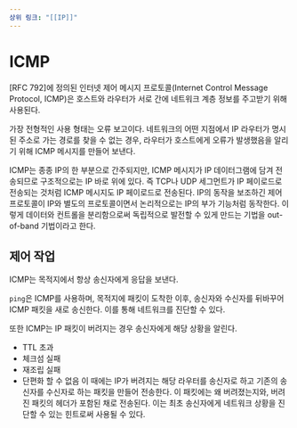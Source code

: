 ```yaml
---
상위 링크: "[[IP]]"
---
```

# ICMP
\[RFC 792]에 정의된 인터넷 제어 메시지 프로토콜(Internet Control Message Protocol, ICMP)은 호스트와 라우터가 서로 간에 네트워크 계층 정보를 주고받기 위해 사용된다.

가장 전형적인 사용 형태는 오류 보고이다. 네트워크의 어떤 지점에서 IP 라우터가 명시된 주소로 가는 경로를 찾을 수 없는 경우, 라우터가 호스트에게 오류가 발생했음을 알리기 위해 ICMP 메시지를 만들어 보낸다.

ICMP는 종종 IP의 한 부분으로 간주되지만, ICMP 메시지가 IP 데이터그램에 담겨 전송되므로 구조적으로는 IP 바로 위에 있다. 즉 TCP나 UDP 세그먼트가 IP 페이로드로 전송되는 것처럼 ICMP 메시지도 IP 페이로드로 전송된다. IP의 동작을 보조하긴 제어 프로토콜이 IP와 별도의 프로토콜이면서 논리적으로는 IP의 부가 기능처럼 동작한다. 이렇게 데이터와 컨트롤을 분리함으로써 독립적으로 발전할 수 있게 만드는 기법을 out-of-band 기법이라고 한다.

## 제어 작업

ICMP는 목적지에서 항상 송신자에게 응답을 보낸다.

`ping`은 ICMP를 사용하며, 목적지에 패킷이 도착한 이후, 송신자와 수신자를 뒤바꾸어 ICMP 패킷을 새로 송신한다. 이를 통해 네트워크를 진단할 수 있다.

또한 ICMP는 IP 패킷이 버려지는 경우 송신자에게 해당 상황을 알린다. 
* TTL 초과
* 체크섬 실패
* 재조립 실패
* 단편화 할 수 없음
이 때에는 IP가 버려지는 해당 라우터를 송신자로 하고 기존의 송신자를 수신자로 하는 패킷을 만들어 전송한다. 이 패킷에는 왜 버려졌는지와, 버려진 패킷의 헤더가 포함된 채로 전송된다. 이는 최초 송신자에게 네트워크 상황을 진단할 수 있는 힌트로써 사용될 수 있다.
